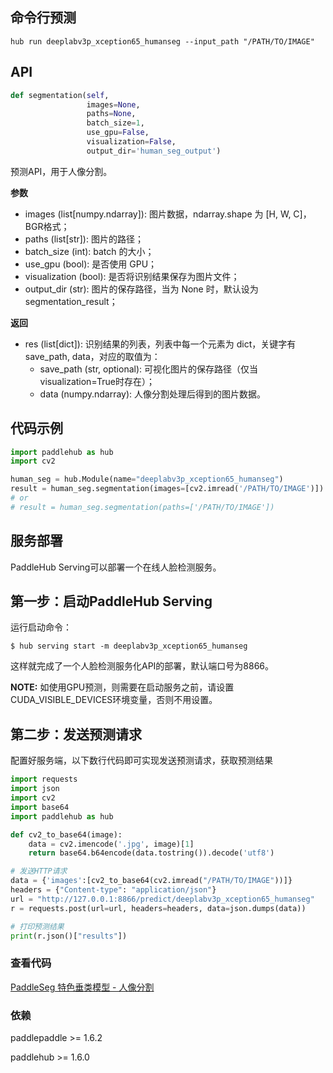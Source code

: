 ## 命令行预测

```
hub run deeplabv3p_xception65_humanseg --input_path "/PATH/TO/IMAGE"
```

## API

```python
def segmentation(self,
                 images=None,
                 paths=None,
                 batch_size=1,
                 use_gpu=False,
                 visualization=False,
                 output_dir='human_seg_output')
```

预测API，用于人像分割。

**参数**

* images (list\[numpy.ndarray\]): 图片数据，ndarray.shape 为 \[H, W, C\]，BGR格式；
* paths (list\[str\]): 图片的路径；
* batch\_size (int): batch 的大小；
* use\_gpu (bool): 是否使用 GPU；
* visualization (bool): 是否将识别结果保存为图片文件；
* output\_dir (str): 图片的保存路径，当为 None 时，默认设为 segmentation\_result；

**返回**

* res (list\[dict\]): 识别结果的列表，列表中每一个元素为 dict，关键字有 save\_path, data，对应的取值为：
  * save\_path (str, optional): 可视化图片的保存路径（仅当visualization=True时存在）；
  * data (numpy.ndarray): 人像分割处理后得到的图片数据。

## 代码示例

```python
import paddlehub as hub
import cv2

human_seg = hub.Module(name="deeplabv3p_xception65_humanseg")
result = human_seg.segmentation(images=[cv2.imread('/PATH/TO/IMAGE')])
# or
# result = human_seg.segmentation(paths=['/PATH/TO/IMAGE'])
```

## 服务部署

PaddleHub Serving可以部署一个在线人脸检测服务。

## 第一步：启动PaddleHub Serving

运行启动命令：
```shell
$ hub serving start -m deeplabv3p_xception65_humanseg
```

这样就完成了一个人脸检测服务化API的部署，默认端口号为8866。

**NOTE:** 如使用GPU预测，则需要在启动服务之前，请设置CUDA\_VISIBLE\_DEVICES环境变量，否则不用设置。

## 第二步：发送预测请求

配置好服务端，以下数行代码即可实现发送预测请求，获取预测结果

```python
import requests
import json
import cv2
import base64
import paddlehub as hub

def cv2_to_base64(image):
    data = cv2.imencode('.jpg', image)[1]
    return base64.b64encode(data.tostring()).decode('utf8')

# 发送HTTP请求
data = {'images':[cv2_to_base64(cv2.imread("/PATH/TO/IMAGE"))]}
headers = {"Content-type": "application/json"}
url = "http://127.0.0.1:8866/predict/deeplabv3p_xception65_humanseg"
r = requests.post(url=url, headers=headers, data=json.dumps(data))

# 打印预测结果
print(r.json()["results"])
```

### 查看代码

[PaddleSeg 特色垂类模型 - 人像分割](https://github.com/PaddlePaddle/PaddleSeg/tree/release/v0.4.0/contrib)

### 依赖

paddlepaddle >= 1.6.2

paddlehub >= 1.6.0
